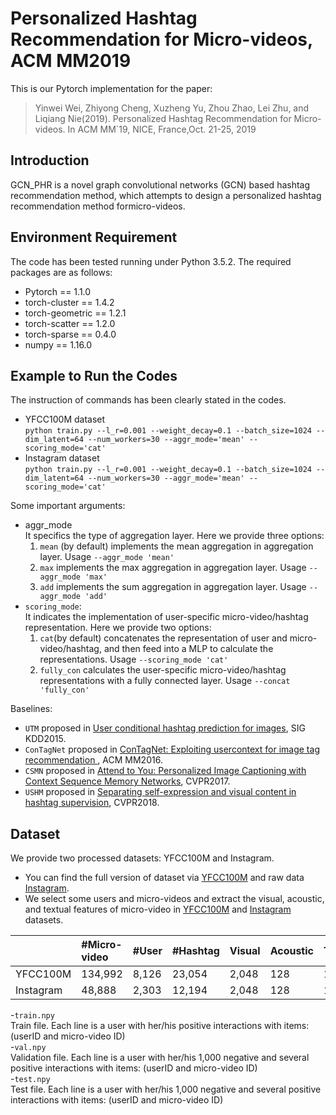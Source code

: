 # Personalized Hashtag Recommendation for Micro-videos, ACM MM2019
This is our Pytorch implementation for the paper:  
> Yinwei Wei, Zhiyong Cheng, Xuzheng Yu, Zhou Zhao, Lei Zhu, and Liqiang Nie(2019). Personalized Hashtag Recommendation for Micro-videos. In ACM MM`19, NICE, France,Oct. 21-25, 2019  

## Introduction
GCN_PHR is a novel graph convolutional networks (GCN) based hashtag recommendation method, which attempts to design a personalized hashtag recommendation method formicro-videos. 

## Environment Requirement
The code has been tested running under Python 3.5.2. The required packages are as follows:
- Pytorch == 1.1.0
- torch-cluster == 1.4.2
- torch-geometric == 1.2.1
- torch-scatter == 1.2.0
- torch-sparse == 0.4.0
- numpy == 1.16.0

## Example to Run the Codes
The instruction of commands has been clearly stated in the codes.
- YFCC100M dataset  
`python train.py --l_r=0.001 --weight_decay=0.1 --batch_size=1024 --dim_latent=64 --num_workers=30 --aggr_mode='mean' --scoring_mode='cat'`
- Instagram dataset  
`python train.py --l_r=0.001 --weight_decay=0.1 --batch_size=1024 --dim_latent=64 --num_workers=30 --aggr_mode='mean' --scoring_mode='cat'` 

Some important arguments:  
- aggr_mode  
  It specifics the type of aggregation layer. Here we provide three options:  
  1. `mean` (by default) implements the mean aggregation in aggregation layer. Usage `--aggr_mode 'mean'`
  2. `max` implements the max aggregation in aggregation layer. Usage `--aggr_mode 'max'`
  3. `add` implements the sum aggregation in aggregation layer. Usage `--aggr_mode 'add'`
- `scoring_mode`:  
  It indicates the implementation of user-specific micro-video/hashtag representation. Here we provide two options:
  1. `cat`(by default) concatenates the representation of user and micro-video/hashtag, and then feed into a MLP to calculate the representations. Usage `--scoring_mode 'cat'`
  2. `fully_con` calculates the user-specific micro-video/hashtag representations with a fully connected layer. Usage `--concat 'fully_con'`

Baselines:  

  - `UTM` proposed in [User conditional hashtag prediction for images](http://www.thespermwhale.com/jaseweston/papers/imagetags.pdf), SIG KDD2015. 
  - `ConTagNet` proposed in [ConTagNet: Exploiting usercontext for image tag recommendation
](https://www.researchgate.net/publication/308855153_ConTagNet_Exploiting_User_Context_for_Image_Tag_Recommendation), ACM MM2016. 
  - `CSMN` proposed in [Attend to You: Personalized Image Captioning with Context Sequence Memory Networks](http://zpascal.net/cvpr2017/Park_Attend_to_You_CVPR_2017_paper.pdf), CVPR2017.
  - `USHM` proposed in [Separating self-expression and visual content in hashtag supervision](https://arxiv.org/abs/1711.09825), CVPR2018. 
## Dataset
We provide two processed datasets: YFCC100M and Instagram.  
- You can find the full version of dataset via [YFCC100M](https://multimediacommons.wordpress.com/yfcc100m-core-dataset/) and raw data [Instagram]().
- We select some users and micro-videos and extract the visual, acoustic, and textual features of micro-video in [YFCC100M](https://drive.google.com/open?id=1Xk-ofNoDnwcZg_zYE5tak9s1iW195kY2) and [Instagram](https://drive.google.com/open?id=1I1cHf9TXY88SbVCDhRiJV1drWX5Tc1-8) datasets.

||#Micro-video|#User|#Hashtag|Visual|Acoustic|Textual|
|:-|:-|:-|:-|:-|:-|:-|
|YFCC100M|134,992|8,126|23,054|2,048|128|100|
|Instagram|48,888|2,303|12,194|2,048|128|100|

-`train.npy`  
   Train file. Each line is a user with her/his positive interactions with items: (userID and micro-video ID)  
-`val.npy`  
   Validation file. Each line is a user with her/his 1,000 negative and several positive interactions with items: (userID and micro-video ID)  
-`test.npy`  
   Test file. Each line is a user with her/his 1,000 negative and several positive interactions with items: (userID and micro-video ID) 
